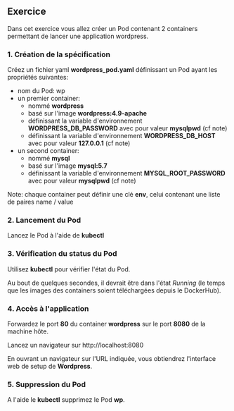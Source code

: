 ## Exercice

Dans cet exercice vous allez créer un Pod contenant 2 containers permettant de lancer une application wordpress.

### 1. Création de la spécification

Créez un fichier yaml __wordpress_pod.yaml__ définissant un Pod ayant les propriétés suivantes:
- nom du Pod: wp
- un premier container:
  - nommé __wordpress__
  - basé sur l'image __wordpress:4.9-apache__
  - définissant la variable d'environnement __WORDPRESS_DB_PASSWORD__ avec pour valeur __mysqlpwd__ (cf note)
  - définissant la variable d'environnement __WORDPRESS_DB_HOST__ avec pour valeur __127.0.0.1__ (cf note)
- un second container:
  - nommé __mysql__
  - basé sur l'image __mysql:5.7__
  - définissant la variable d'environnement __MYSQL_ROOT_PASSWORD__ avec pour valeur __mysqlpwd__ (cf note)

Note: chaque container peut définir une clé __env__, celui contenant une liste de paires name / value

### 2. Lancement du Pod

Lancez le Pod à l'aide de __kubectl__

### 3. Vérification du status du Pod

Utilisez __kubectl__ pour vérifier l'état du Pod.

Au bout de quelques secondes, il devrait être dans l'état *Running* (le temps que les images des containers soient téléchargées depuis le DockerHub).

### 4. Accès à l'application

Forwardez le port **80** du container __wordpress__ sur le port **8080** de la machine hôte.

Lancez un navigateur sur http://localhost:8080

En ouvrant un navigateur sur l'URL indiquée, vous obtiendrez l'interface web de setup de **Wordpress**.

### 5. Suppression du Pod

A l'aide le __kubectl__ supprimez le Pod __wp__.

